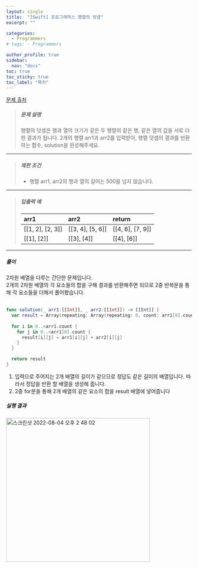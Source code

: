 ```yaml
---
layout: single
title:  "[Swift] 프로그래머스 행렬의 덧셈"
excerpt: ""

categories:
  - Programmers
# tags: - Programmers

author_profile: true
sidebar:
  nav: "docs"
toc: true
toc_sticky: true
toc_label: "목차"
---
```

[문제 출처](https://school.programmers.co.kr/learn/courses/30/lessons/12950?language=swift)

>##### 문제 설명
>행렬의 덧셈은 행과 열의 크기가 같은 두 행렬의 같은 행, 같은 열의 값을 서로 더한 결과가 됩니다. 2개의 행렬 arr1과 arr2를 입력받아, 행렬 덧셈의 결과를 반환하는 함수, solution을 완성해주세요.

---

>##### 제한 조건
> - 행렬 arr1, arr2의 행과 열의 길이는 500을 넘지 않습니다.

---

>##### 입출력 예
>
>|arr1|arr2|return|
>|:---|:---|:---|
>|[[1, 2], [2, 3]]|[[3, 4], [5, 6]]|[[4, 6], [7, 9]]|
>|[[1], [2]]|[[3], [4]]|[[4], [6]]|

---

##### 풀이
2차원 배열을 다루는 간단한 문제입니다.  
2개의 2차원 배열의 각 요소들의 합을 구해 결과를 반환해주면 되므로 2중 반복문을 통해 각 요소들을 더해서 풀어봤습니다.
<br><br>

```swift
func solution(_ arr1:[[Int]], _ arr2:[[Int]]) -> [[Int]] {
  var result = Array(repeating: Array(repeating: 0, count: arr1[0].count), count: arr1.count)
    
  for i in 0..<arr1.count {
    for j in 0..<arr1[0].count {
      result[i][j] = arr1[i][j] + arr2[i][j]
    }
  }

  return result
}
```

1. 입력으로 주어지는 2개 배열의 길이가 같으므로 정답도 같은 길이의 배열입니다. 따라서 정답을 반환 할 배열을 생성해 줍니다.
2. 2중 for문을 통해 2개 배열의 같은 요소의 합을 result 배열에 넣어줍니다

##### 실행 결과
<img width="390" alt="스크린샷 2022-08-04 오후 2 48 02" src="https://user-images.githubusercontent.com/60169777/182772278-a8eacf44-fdfc-4996-917e-5f3fdba62104.png">